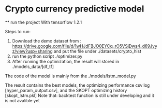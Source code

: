 # Crypto currency predictive model

** run the project With tensorflow 1.2.1

Steps to run:
1) Download the demo dataset from : https://drive.google.com/file/d/1wHJdFBJO0EYCq_rO5VSjDws4_d69Jvyz/view?usp=sharing
   and put the file under ./datasets/crypto_hist
2) run the python script ./optimizer.py
3) After running the optimization, the result will stored in ./models_data/[df_tf]

The code of the model is mainly from the ./models/lstm_model.py

The result contains the best models, the optimizing performance csv log [hyper_param_output.csv], and the SKOPT optimizing history [skopt_lstm.pkl]
Note that: backtest function is still under developing and it is not avalible yet